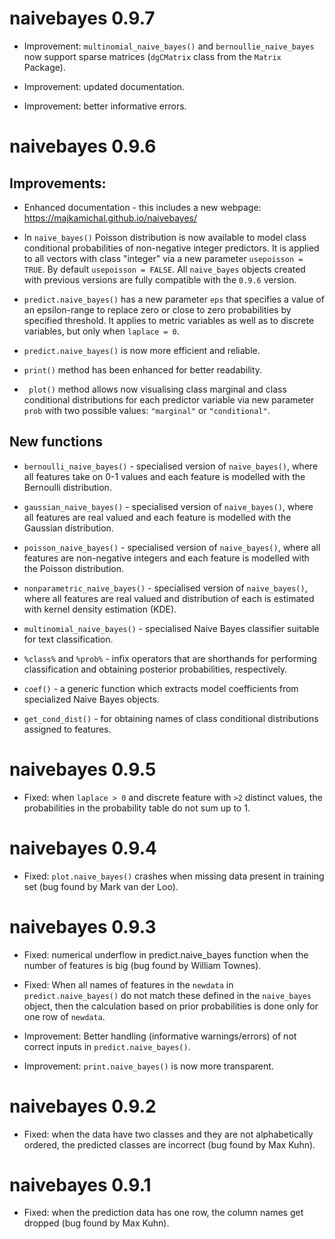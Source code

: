 # naivebayes 0.9.7

* Improvement: `multinomial_naive_bayes()` and `bernoullie_naive_bayes` now support sparse matrices (`dgCMatrix` class from the `Matrix` Package).

* Improvement: updated documentation.

* Improvement: better informative errors.


# naivebayes 0.9.6

## Improvements:

* Enhanced documentation - this includes a new webpage: https://majkamichal.github.io/naivebayes/

* In `naive_bayes()` Poisson distribution is now available to model class conditional probabilities of non-negative integer predictors. It is applied to all vectors with class "integer" via a new parameter `usepoisson = TRUE`. By default `usepoisson = FALSE`. All `naive_bayes` objects created with previous versions are fully compatible with the `0.9.6` version.

* `predict.naive_bayes()` has a new parameter `eps` that specifies a value of an epsilon-range to replace zero or close to zero probabilities by specified threshold. It applies to metric variables as well as to discrete variables, but only when `laplace = 0`.

* `predict.naive_bayes()` is now more efficient and reliable.

* `print()` method has been enhanced for better readability.

* ` plot()` method allows now visualising class marginal and class conditional distributions for each predictor variable via new parameter `prob` with two possible values: `"marginal"` or `"conditional"`.

## New functions

* `bernoulli_naive_bayes()` - specialised version of `naive_bayes()`, where all features take on 0-1 values and each feature is modelled with the Bernoulli distribution.
	    
* `gaussian_naive_bayes()` - specialised version of `naive_bayes()`, where all features are real valued and each feature is modelled with the Gaussian distribution.
	   
* `poisson_naive_bayes()` - specialised version of `naive_bayes()`, where all features are non-negative integers and each feature is modelled with the Poisson distribution.

* `nonparametric_naive_bayes()` - specialised version of `naive_bayes()`, where all features are real valued and distribution of each is estimated with kernel density estimation (KDE).

* `multinomial_naive_bayes()` - specialised Naive Bayes classifier suitable for text classification.
	    
* `%class%` and `%prob%` - infix operators that are shorthands for performing classification and obtaining posterior probabilities, respectively.
	    
* `coef()` - a generic function which extracts model coefficients from specialized Naive Bayes objects.
	    
* `get_cond_dist()` - for obtaining names of class conditional distributions assigned to features.

# naivebayes 0.9.5

* Fixed: when `laplace > 0` and discrete feature with `>2` distinct values, the probabilities in the probability table do not sum up to 1.

# naivebayes 0.9.4

* Fixed: `plot.naive_bayes()` crashes when missing data present in training set (bug found by Mark van der Loo).

# naivebayes 0.9.3

* Fixed: numerical underflow in predict.naive_bayes function when the number of features is big (bug found by William Townes).

* Fixed: When all names of features in the `newdata` in `predict.naive_bayes()` do not match these defined in the `naive_bayes` object, then the calculation based on prior probabilities is done only for one row of `newdata`.

* Improvement: Better handling (informative warnings/errors) of not correct inputs in `predict.naive_bayes()`.

* Improvement: `print.naive_bayes()` is now more transparent.

# naivebayes 0.9.2

* Fixed: when the data have two classes and they are not alphabetically ordered, the predicted classes are incorrect (bug found by Max Kuhn).

# naivebayes 0.9.1

* Fixed: when the prediction data has one row, the column names get dropped (bug found by Max Kuhn).
	
